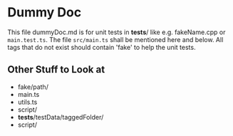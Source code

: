 # Dummy Doc

This file dummyDoc.md is for unit tests in __tests__/ like e.g. fakeName.cpp or `main.test.ts`.
The file `src/main.ts` shall be mentioned here and below.
All tags that do not exist should contain 'fake' to help the unit tests.

## Other Stuff to Look at
- fake/path/
- main.ts
- utils.ts
- script/
- __tests__/testData/taggedFolder/
- script/
